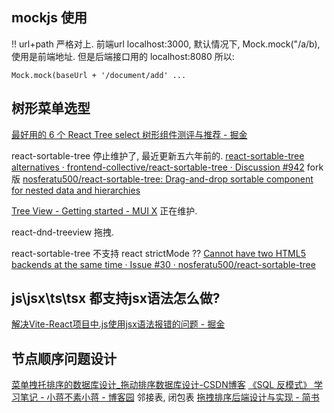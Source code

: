 


## mockjs 使用

!! url+path 严格对上. 前端url localhost:3000, 默认情况下, Mock.mock("/a/b), 使用是前端地址.
但是后端接口用的 localhost:8080
所以:
```
Mock.mock(baseUrl + '/document/add' ...
```

## 树形菜单选型

[最好用的 6 个 React Tree select 树形组件测评与推荐 - 掘金](https://juejin.cn/post/7106028870742048804)

react-sortable-tree 停止维护了, 最近更新五六年前的.
[react-sortable-tree alternatives · frontend-collective/react-sortable-tree · Discussion #942](https://github.com/frontend-collective/react-sortable-tree/discussions/942)
fork 版
[nosferatu500/react-sortable-tree: Drag-and-drop sortable component for nested data and hierarchies](https://github.com/nosferatu500/react-sortable-tree)

[Tree View - Getting started - MUI X](https://mui.com/x/react-tree-view/getting-started/)
正在维护.

react-dnd-treeview 拖拽.

react-sortable-tree 不支持 react strictMode ??
[Cannot have two HTML5 backends at the same time · Issue #30 · nosferatu500/react-sortable-tree](https://github.com/nosferatu500/react-sortable-tree/issues/30)

## js\jsx\ts\tsx 都支持jsx语法怎么做?

[解决Vite-React项目中.js使用jsx语法报错的问题 - 掘金](https://juejin.cn/post/7018128782225571853)

## 节点顺序问题设计

[菜单拽托排序的数据库设计_拖动排序数据库设计-CSDN博客](https://blog.csdn.net/xyc1211/article/details/125722958)
[《SQL 反模式》 学习笔记 - 小蒋不素小蒋 - 博客园](https://www.cnblogs.com/xjnotxj/p/12734792.html#4220975300)
邻接表, 闭包表
[拖拽排序后端设计与实现 - 简书](https://www.jianshu.com/p/9ee708e43ebf)
